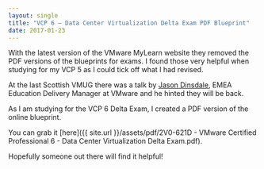 ```yaml
---
layout: single
title: "VCP 6 – Data Center Virtualization Delta Exam PDF Blueprint"
date: 2017-01-23
---
```

With the latest version of the VMware MyLearn website they removed the PDF versions of the blueprints for exams. I found those very helpful when studying for my VCP 5 as I could tick off what I had revised.

At the last Scottish VMUG there was a talk by [Jason Dinsdale](https://www.linkedin.com/in/jasondinsdale), EMEA Education Delivery Manager at VMware and he hinted they will be back.

As I am studying for the VCP 6 Delta Exam, I created a PDF version of the online blueprint.

You can grab it [here]({{ site.url }}/assets/pdf/2V0-621D - VMware Certified Professional 6 - Data Center Virtualization Delta Exam.pdf).

Hopefully someone out there will find it helpful!

